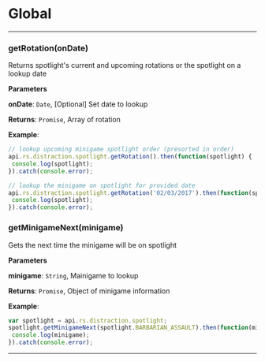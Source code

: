 # Global





* * *

### getRotation(onDate) 

Returns spotlight's current and upcoming rotations or the spotlight on a lookup date

**Parameters**

**onDate**: `Date`, [Optional] Set date to lookup

**Returns**: `Promise`, Array of rotation

**Example**:
```js
// lookup upcoming minigame spotlight order (presorted in order)api.rs.distraction.spotlight.getRotation().then(function(spotlight) { console.log(spotlight);}).catch(console.error);// lookup the minigame on spotlight for provided dateapi.rs.distraction.spotlight.getRotation('02/03/2017').then(function(spotlight) { console.log(spotlight);}).catch(console.error);
```


### getMinigameNext(minigame) 

Gets the next time the minigame will be on spotlight

**Parameters**

**minigame**: `String`, Mainigame to lookup

**Returns**: `Promise`, Object of minigame information

**Example**:
```js
var spotlight = api.rs.distraction.spotlight;spotlight.getMinigameNext(spotlight.BARBARIAN_ASSAULT).then(function(minigame) { console.log(minigame);}).catch(console.error);
```



* * *










